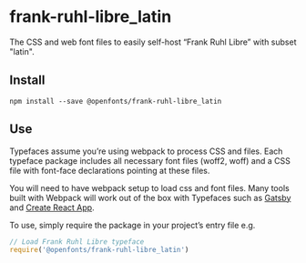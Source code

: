 
# frank-ruhl-libre_latin

The CSS and web font files to easily self-host “Frank Ruhl Libre” with subset "latin".

## Install

`npm install --save @openfonts/frank-ruhl-libre_latin`

## Use

Typefaces assume you’re using webpack to process CSS and files. Each typeface
package includes all necessary font files (woff2, woff) and a CSS file with
font-face declarations pointing at these files.

You will need to have webpack setup to load css and font files. Many tools built
with Webpack will work out of the box with Typefaces such as [Gatsby](https://github.com/gatsbyjs/gatsby)
and [Create React App](https://github.com/facebookincubator/create-react-app).

To use, simply require the package in your project’s entry file e.g.

```javascript
// Load Frank Ruhl Libre typeface
require('@openfonts/frank-ruhl-libre_latin')
```

